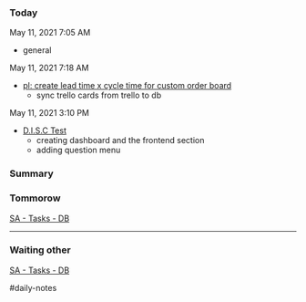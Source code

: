 ### Today

May 11, 2021 7:05 AM

-   general

May 11, 2021 7:18 AM

-   [pl: create lead time x cycle time for custom order board](https://www.notion.so/pl-create-lead-time-x-cycle-time-for-custom-order-board-d6b7ddead0df438c89ade3e713736213)
    -   sync trello cards from trello to db

May 11, 2021 3:10 PM

-   [D.I.S.C Test](https://www.notion.so/D-I-S-C-Test-b88e5b5a44ab4dbf8c65416e484463d6)
    -   creating dashboard and the frontend section
    -   adding question menu

### Summary

### Tommorow

[SA - Tasks - DB](https://www.notion.so/dd66a576768b464583a73e56a3f2df13)

---

### Waiting other

[SA - Tasks - DB](https://www.notion.so/53c68387cbe74bfc9cc72442e6cb98c8)

#daily-notes